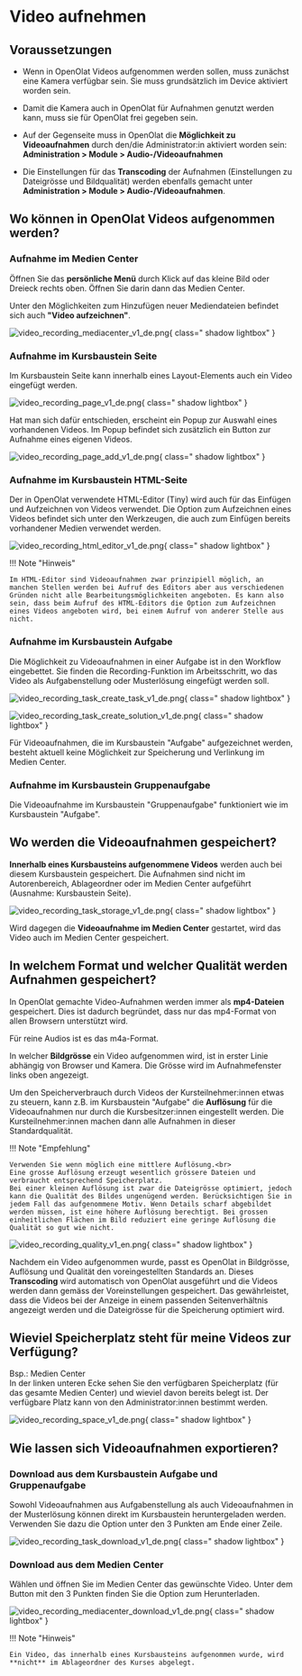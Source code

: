 # Video aufnehmen

## Voraussetzungen

* Wenn in OpenOlat Videos aufgenommen werden sollen, muss zunächst eine Kamera verfügbar sein. Sie muss grundsätzlich im Device aktiviert worden sein.

* Damit die Kamera auch in OpenOlat für Aufnahmen genutzt werden kann, muss sie für OpenOlat frei gegeben sein. 

* Auf der Gegenseite muss in OpenOlat die **Möglichkeit zu Videoaufnahmen** durch den/die Administrator:in aktiviert worden sein:<br>
**Administration > Module > Audio-/Videoaufnahmen**

* Die Einstellungen für das **Transcoding** der Aufnahmen (Einstellungen zu Dateigrösse und Bildqualität) werden ebenfalls gemacht unter<br>
**Administration > Module > Audio-/Videoaufnahmen**.


## Wo können in OpenOlat Videos aufgenommen werden?

### Aufnahme im Medien Center
 
Öffnen Sie das **persönliche Menü** durch Klick auf das kleine Bild oder Dreieck rechts oben.
Öffnen Sie darin dann das Medien Center.

Unter den Möglichkeiten zum Hinzufügen neuer Mediendateien befindet sich auch **"Video aufzeichnen"**.

![video_recording_mediacenter_v1_de.png](assets/video_recording_mediacenter_v1_de.png){ class=" shadow lightbox" }


### Aufnahme im Kursbaustein Seite

Im Kursbaustein Seite kann innerhalb eines Layout-Elements auch ein Video eingefügt werden. 

![video_recording_page_v1_de.png](assets/video_recording_page_v1_de.png){ class=" shadow lightbox" }

Hat man sich dafür entschieden, erscheint ein Popup zur Auswahl eines vorhandenen Videos. Im Popup befindet sich zusätzlich ein Button zur Aufnahme eines eigenen Videos.

![video_recording_page_add_v1_de.png](assets/video_recording_page_add_v1_de.png){ class=" shadow lightbox" }


### Aufnahme im Kursbaustein HTML-Seite

Der in OpenOlat verwendete HTML-Editor (Tiny) wird auch für das Einfügen und Aufzeichnen von Videos verwendet. Die Option zum Aufzeichnen eines Videos befindet sich unter den Werkzeugen, die auch zum Einfügen bereits vorhandener Medien verwendet werden.  

![video_recording_html_editor_v1_de.png](assets/video_recording_html_editor_v1_de.png){ class=" shadow lightbox" }


!!! Note "Hinweis"

    Im HTML-Editor sind Videoaufnahmen zwar prinzipiell möglich, an manchen Stellen werden bei Aufruf des Editors aber aus verschiedenen Gründen nicht alle Bearbeitungsmöglichkeiten angeboten. Es kann also sein, dass beim Aufruf des HTML-Editors die Option zum Aufzeichnen eines Videos angeboten wird, bei einem Aufruf von anderer Stelle aus nicht. 



### Aufnahme im Kursbaustein Aufgabe

Die Möglichkeit zu Videoaufnahmen in einer Aufgabe ist in den Workflow eingebettet. Sie finden die Recording-Funktion im Arbeitsschritt, wo das Video als Aufgabenstellung oder Musterlösung eingefügt werden soll.

![video_recording_task_create_task_v1_de.png](assets/video_recording_task_create_task_v1_de.png){ class=" shadow lightbox" }

![video_recording_task_create_solution_v1_de.png](assets/video_recording_task_create_solution_v1_de.png){ class=" shadow lightbox" }

Für Videoaufnahmen, die im Kursbaustein "Aufgabe" aufgezeichnet werden, besteht aktuell keine Möglichkeit zur Speicherung und Verlinkung im Medien Center.


### Aufnahme im Kursbaustein Gruppenaufgabe

Die Videoaufnahme im Kursbaustein "Gruppenaufgabe" funktioniert wie im Kursbaustein "Aufgabe".



## Wo werden die Videoaufnahmen gespeichert?

**Innerhalb eines Kursbausteins aufgenommene Videos** werden auch bei diesem Kursbaustein gespeichert. 
Die Aufnahmen sind nicht im Autorenbereich, Ablageordner oder im Medien Center aufgeführt (Ausnahme: Kursbaustein Seite).

![video_recording_task_storage_v1_de.png](assets/video_recording_task_storage_v1_de.png){ class=" shadow lightbox" }

Wird dagegen die **Videoaufnahme im Medien Center** gestartet, wird das Video auch im Medien Center gespeichert.


## In welchem Format und welcher Qualität werden Aufnahmen gespeichert?

In OpenOlat gemachte Video-Aufnahmen werden immer als **mp4-Dateien** gespeichert. Dies ist dadurch begründet, dass nur das mp4-Format von allen Browsern unterstützt wird.

Für reine Audios ist es das m4a-Format.

In welcher **Bildgrösse** ein Video aufgenommen wird, ist in erster Linie abhängig von Browser und Kamera. Die Grösse wird im Aufnahmefenster links oben angezeigt.

Um den Speicherverbrauch durch Videos der Kursteilnehmer:innen etwas zu steuern, kann z.B. im Kursbaustein "Aufgabe" die **Auflösung** für die Videoaufnahmen nur durch die Kursbesitzer:innen eingestellt werden. Die Kursteilnehmer:innen machen dann alle Aufnahmen in dieser Standardqualität. 

!!! Note "Empfehlung"

    Verwenden Sie wenn möglich eine mittlere Auflösung.<br>
    Eine grosse Auflösung erzeugt wesentlich grössere Dateien und verbraucht entsprechend Speicherplatz.
    Bei einer kleinen Auflösung ist zwar die Dateigrösse optimiert, jedoch kann die Qualität des Bildes ungenügend werden. Berücksichtigen Sie in jedem Fall das aufgenommene Motiv. Wenn Details scharf abgebildet werden müssen, ist eine höhere Auflösung berechtigt. Bei grossen einheitlichen Flächen im Bild reduziert eine geringe Auflösung die Qualität so gut wie nicht. 


![video_recording_quality_v1_en.png](assets/video_recording_quality_v1_en.png){ class=" shadow lightbox" }

Nachdem ein Video aufgenommen wurde, passt es OpenOlat in Bildgrösse, Auflösung und Qualität den voreingestellten Standards an. Dieses **Transcoding** wird automatisch von OpenOlat ausgeführt und die Videos werden dann gemäss der Voreinstellungen gespeichert. Das gewährleistet, dass die Videos bei der Anzeige in einem passenden Seitenverhältnis angezeigt werden und die Dateigrösse für die Speicherung optimiert wird.


## Wieviel Speicherplatz steht für meine Videos zur Verfügung?

Bsp.: Medien Center<br>
In der linken unteren Ecke sehen Sie den verfügbaren Speicherplatz (für das gesamte Medien Center) und wieviel davon bereits belegt ist. Der verfügbare Platz kann von den Administrator:innen bestimmt werden.

![video_recording_space_v1_de.png](assets/video_recording_space_v1_de.png){ class=" shadow lightbox" }


## Wie lassen sich Videoaufnahmen exportieren?


### Download aus dem Kursbaustein Aufgabe und Gruppenaufgabe

Sowohl Videoaufnahmen aus Aufgabenstellung als auch Videoaufnahmen in der Musterlösung können direkt im Kursbaustein heruntergeladen werden. Verwenden Sie dazu die Option unter den 3 Punkten am Ende einer Zeile. 

![video_recording_task_download_v1_de.png](assets/video_recording_task_download_v1_de.png){ class=" shadow lightbox" }


### Download aus dem Medien Center

Wählen und öffnen Sie im Medien Center das gewünschte Video. Unter dem Button mit den 3 Punkten finden Sie die Option zum Herunterladen. 

![video_recording_mediacenter_download_v1_de.png](assets/video_recording_mediacenter_download_v1_de.png){ class=" shadow lightbox" }

!!! Note "Hinweis"

    Ein Video, das innerhalb eines Kursbausteins aufgenommen wurde, wird **nicht** im Ablageordner des Kurses abgelegt. 
